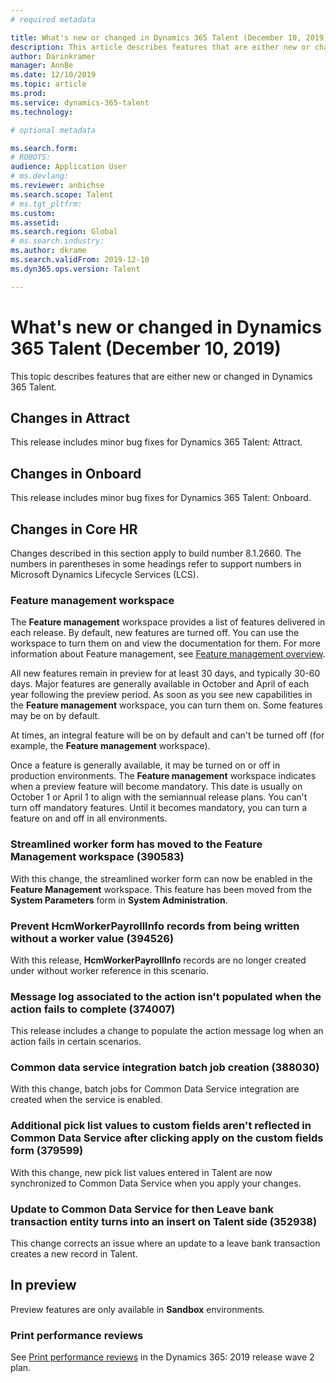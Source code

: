 ```yaml
---
# required metadata

title: What's new or changed in Dynamics 365 Talent (December 10, 2019)
description: This article describes features that are either new or changed in Microsoft Dynamics 365 Talent.
author: Darinkramer
manager: AnnBe
ms.date: 12/10/2019
ms.topic: article
ms.prod: 
ms.service: dynamics-365-talent
ms.technology: 

# optional metadata

ms.search.form: 
# ROBOTS: 
audience: Application User
# ms.devlang: 
ms.reviewer: anbichse
ms.search.scope: Talent
# ms.tgt_pltfrm: 
ms.custom: 
ms.assetid: 
ms.search.region: Global
# ms.search.industry: 
ms.author: dkrame
ms.search.validFrom: 2019-12-10
ms.dyn365.ops.version: Talent

---
```

# What's new or changed in Dynamics 365 Talent (December 10, 2019)

This topic describes features that are either new or changed in Dynamics 365 Talent.

## Changes in Attract

This release includes minor bug fixes for Dynamics 365 Talent: Attract.

## Changes in Onboard

This release includes minor bug fixes for Dynamics 365 Talent: Onboard.

## Changes in Core HR

Changes described in this section apply to build number 8.1.2660. The numbers in parentheses in some headings refer to support numbers in Microsoft Dynamics Lifecycle Services (LCS).

### Feature management workspace

The **Feature management** workspace provides a list of features delivered in each release. By default, new features are turned off. You can use the workspace to turn them on and view the documentation for them. For more information about Feature management, see [Feature management overview](https://docs.microsoft.com/dynamics365/fin-ops-core/fin-ops/get-started/feature-management/feature-management-overview).

All new features remain in preview for at least 30 days, and typically 30-60 days. Major features are generally available in October and April of each year following the preview period. As soon as you see new capabilities in the **Feature management** workspace, you can turn them on. Some features may be on by default.
 
At times, an integral feature will be on by default and can't be turned off (for example, the **Feature management** workspace).
 
Once a feature is generally available, it may be turned on or off in production environments. The **Feature management** workspace indicates when a preview feature will become mandatory. This date is usually on October 1 or April 1 to align with the semiannual release plans. You can't turn off mandatory features. Until it becomes mandatory, you can turn a feature on and off in all environments.

### Streamlined worker form has moved to the Feature Management workspace (390583)

With this change, the streamlined worker form can now be enabled in the **Feature Management** workspace. This feature has been moved from the **System Parameters** form in **System Administration**.

### Prevent HcmWorkerPayrollInfo records from being written without a worker value (394526)

With this release, **HcmWorkerPayrollInfo** records are no longer created under without worker reference in this scenario. 

### Message log associated to the action isn't populated when the action fails to complete (374007)

This release includes a change to populate the action message log when an action fails in certain scenarios. 

### Common data service integration batch job creation (388030)

With this change, batch jobs for Common Data Service integration are created when the service is enabled.

### Additional pick list values to custom fields aren't reflected in Common Data Service after clicking apply on the custom fields form (379599)

With this change, new pick list values entered in Talent are now synchronized to Common Data Service when you apply your changes.

### Update to Common Data Service for then Leave bank transaction entity turns into an insert on Talent side (352938)

This change corrects an issue where an update to a leave bank transaction creates a new record in Talent.

## In preview

Preview features are only available in **Sandbox** environments.

### Print performance reviews

See [Print performance reviews](https://docs.microsoft.com/dynamics365-release-plan/2019wave2/dynamics365-talent/print-performance-reviews) in the Dynamics 365: 2019 release wave 2 plan.

